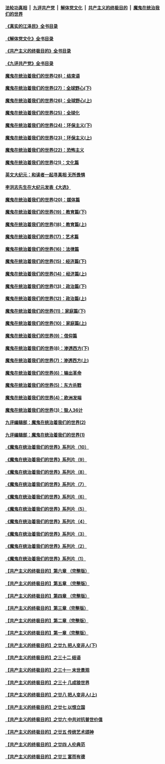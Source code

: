 ####  [法轮功真相](../../../../basic/blob/master/README.md?t=07150031) &nbsp;|&nbsp; [九评共产党](../../../../9ping.md/blob/master/README.md?t=07150031) &nbsp;|&nbsp; [解体党文化](../../../../jtdwh.md/blob/master/README.md?t=07150031)  &nbsp;|&nbsp; [共产主义的终极目的](../../../../gczydzjmd.md/blob/master/README.md?t=07150031) &nbsp;|&nbsp; [魔鬼在统治我们的世界](../../../../mgztzwmdsj.md/blob/master/README.md?t=07150031) 

#### [《真实的江泽民》全书目录](../pages/nsc422/n13721399.md?t=07150031) 

#### [《解体党文化》全书目录](../pages/nsc422/n13721157.md?t=07150031) 

#### [《共产主义的终极目的》全书目录](../pages/nsc422/n13721048.md?t=07150031) 

#### [《九评共产党》全书目录](../pages/nsc422/n13708085.md?t=07150031) 

#### [魔鬼在统治着我们的世界(28)：结束语](../pages/nsc422/n10936246.md?t=07150031) 

#### [魔鬼在统治着我们的世界(27)：全球野心(下)](../pages/nsc422/n10928319.md?t=07150031) 

#### [魔鬼在统治着我们的世界(26)：全球野心(上)](../pages/nsc422/n10900318.md?t=07150031) 

#### [魔鬼在统治着我们的世界(25)：全球化](../pages/nsc422/n10788205.md?t=07150031) 

#### [魔鬼在统治着我们的世界(24)：环保主义(下)](../pages/nsc422/n10695307.md?t=07150031) 

#### [魔鬼在统治着我们的世界(23)：环保主义(上)](../pages/nsc422/n10688613.md?t=07150031) 

#### [魔鬼在统治着我们的世界(22)：恐怖主义](../pages/nsc422/n10614727.md?t=07150031) 

#### [魔鬼在统治着我们的世界(21)：文化篇](../pages/nsc422/n10597706.md?t=07150031) 

#### [英文大纪元：和读者一起寻真相 无所畏惧](../pages/nsc422/n12542027.md?t=07150031) 

#### [李洪志先生在大纪元发表《大选》](../pages/nsc422/n12534746.md?t=07150031) 

#### [魔鬼在统治着我们的世界(20)：媒体篇](../pages/nsc422/n10586579.md?t=07150031) 

#### [魔鬼在统治着我们的世界(19)：教育篇(下)](../pages/nsc422/n10564808.md?t=07150031) 

#### [魔鬼在统治着我们的世界(18)：教育篇(上)](../pages/nsc422/n10526970.md?t=07150031) 

#### [魔鬼在统治着我们的世界(17)：艺术篇](../pages/nsc422/n10499093.md?t=07150031) 

#### [魔鬼在统治着我们的世界(16)：法律篇](../pages/nsc422/n10485969.md?t=07150031) 

#### [魔鬼在统治着我们的世界(15)：经济篇(下)](../pages/nsc422/n10469975.md?t=07150031) 

#### [魔鬼在统治着我们的世界(14)：经济篇(上)](../pages/nsc422/n10457370.md?t=07150031) 

#### [魔鬼在统治着我们的世界(13)：政治篇(下)](../pages/nsc422/n10448270.md?t=07150031) 

#### [魔鬼在统治着我们的世界(12)：政治篇(上)](../pages/nsc422/n10444576.md?t=07150031) 

#### [魔鬼在统治着我们的世界(11)：家庭篇(下)](../pages/nsc422/n10440961.md?t=07150031) 

#### [魔鬼在统治着我们的世界(10)：家庭篇(上)](../pages/nsc422/n10435448.md?t=07150031) 

#### [魔鬼在统治着我们的世界(9)：信仰篇](../pages/nsc422/n10432159.md?t=07150031) 

#### [魔鬼在统治着我们的世界(8)：渗透西方(下)](../pages/nsc422/n10429603.md?t=07150031) 

#### [魔鬼在统治着我们的世界(7)：渗透西方(上)](../pages/nsc422/n10426013.md?t=07150031) 

#### [魔鬼在统治着我们的世界(6)：输出革命](../pages/nsc422/n10421536.md?t=07150031) 

#### [魔鬼在统治着我们的世界(5)：东方杀戮](../pages/nsc422/n10417707.md?t=07150031) 

#### [魔鬼在统治着我们的世界(4)：欧洲发端](../pages/nsc422/n10414890.md?t=07150031) 

#### [魔鬼在统治着我们的世界(3)：毁人36计](../pages/nsc422/n10411583.md?t=07150031) 

#### [九评编辑部：魔鬼在统治着我们的世界(2)](../pages/nsc422/n10410036.md?t=07150031) 

#### [九评编辑部：魔鬼在统治着我们的世界(1)](../pages/nsc422/n10406825.md?t=07150031) 

#### [《魔鬼在统治着我们的世界》系列片（10）](../pages/nsc422/n12292670.md?t=07150031) 

#### [《魔鬼在统治着我们的世界》系列片（9）](../pages/nsc422/n12290859.md?t=07150031) 

#### [《魔鬼在统治着我们的世界》系列片（8）](../pages/nsc422/n12287445.md?t=07150031) 

#### [《魔鬼在统治着我们的世界》系列片（7）](../pages/nsc422/n12283425.md?t=07150031) 

#### [《魔鬼在统治着我们的世界》系列片（6）](../pages/nsc422/n12282314.md?t=07150031) 

#### [《魔鬼在统治着我们的世界》系列片（5）](../pages/nsc422/n12281419.md?t=07150031) 

#### [《魔鬼在统治着我们的世界》系列片（4）](../pages/nsc422/n12274024.md?t=07150031) 

#### [《魔鬼在统治着我们的世界》系列片（3）](../pages/nsc422/n12271322.md?t=07150031) 

#### [《魔鬼在统治着我们的世界》系列片（2）](../pages/nsc422/n12269049.md?t=07150031) 

#### [《魔鬼在统治着我们的世界》系列片（1）](../pages/nsc422/n12267575.md?t=07150031) 

#### [【共产主义的终极目的】第六章 （完整版）](../pages/nsc422/n11428913.md?t=07150031) 

#### [【共产主义的终极目的】第五章 （完整版）](../pages/nsc422/n11428912.md?t=07150031) 

#### [【共产主义的终极目的】第四章 （完整版）](../pages/nsc422/n11428907.md?t=07150031) 

#### [【共产主义的终极目的】第三章（完整版）](../pages/nsc422/n11428848.md?t=07150031) 

#### [【共产主义的终极目的】第二章（完整版）](../pages/nsc422/n11428831.md?t=07150031) 

#### [【共产主义的终极目的】第一章（完整版）](../pages/nsc422/n11417651.md?t=07150031) 

#### [【共产主义的终极目的】之廿九 把人变非人(下)](../pages/nsc422/n11344140.md?t=07150031) 

#### [【共产主义的终极目的】之三十二 结语](../pages/nsc422/n11360535.md?t=07150031) 

#### [【共产主义的终极目的】之三十一 末世景观](../pages/nsc422/n11351129.md?t=07150031) 

#### [【共产主义的终极目的】之三十 几成狼世界](../pages/nsc422/n11348280.md?t=07150031) 

#### [【共产主义的终极目的】之廿八 把人变非人(上)](../pages/nsc422/n11340492.md?t=07150031) 

#### [【共产主义的终极目的】之廿七 以恨立国](../pages/nsc422/n11336944.md?t=07150031) 

#### [【共产主义的终极目的】之廿六 中共对抗普世价值](../pages/nsc422/n11324785.md?t=07150031) 

#### [【共产主义的终极目的】之廿五 传统艺术颂神](../pages/nsc422/n11296396.md?t=07150031) 

#### [【共产主义的终极目的】之廿四 人伦典范](../pages/nsc422/n11296397.md?t=07150031) 

#### [【共产主义的终极目的】之廿三 富而有德](../pages/nsc422/n11283598.md?t=07150031) 

